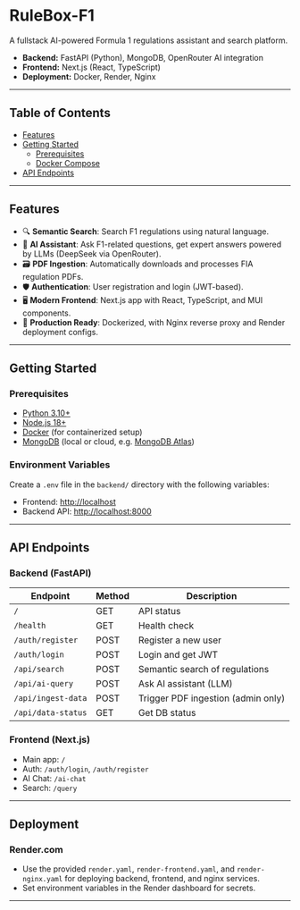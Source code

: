 # RuleBox-F1

A fullstack AI-powered Formula 1 regulations assistant and search platform.

- **Backend:** FastAPI (Python), MongoDB, OpenRouter AI integration
- **Frontend:** Next.js (React, TypeScript)
- **Deployment:** Docker, Render, Nginx

---

## Table of Contents

- [Features](#features)
- [Getting Started](#getting-started)
  - [Prerequisites](#prerequisites)
  - [Docker Compose](#docker-compose)
- [API Endpoints](#api-endpoints)


---

## Features

- 🔍 **Semantic Search**: Search F1 regulations using natural language.
- 🤖 **AI Assistant**: Ask F1-related questions, get expert answers powered by LLMs (DeepSeek via OpenRouter).
- 🗃️ **PDF Ingestion**: Automatically downloads and processes FIA regulation PDFs.
- 🛡️ **Authentication**: User registration and login (JWT-based).
- 🖥️ **Modern Frontend**: Next.js app with React, TypeScript, and MUI components.
- 🚀 **Production Ready**: Dockerized, with Nginx reverse proxy and Render deployment configs.

---

## Getting Started

### Prerequisites

- [Python 3.10+](https://www.python.org/downloads/)
- [Node.js 18+](https://nodejs.org/)
- [Docker](https://www.docker.com/) (for containerized setup)
- [MongoDB](https://www.mongodb.com/) (local or cloud, e.g. [MongoDB Atlas](https://www.mongodb.com/cloud/atlas))

### Environment Variables

Create a `.env` file in the `backend/` directory with the following variables:



- Frontend: [http://localhost](http://localhost)
- Backend API: [http://localhost:8000](http://localhost:8000)

---

## API Endpoints

### Backend (FastAPI)

| Endpoint                | Method | Description                         |
|-------------------------|--------|-------------------------------------|
| `/`                     | GET    | API status                          |
| `/health`               | GET    | Health check                        |
| `/auth/register`        | POST   | Register a new user                 |
| `/auth/login`           | POST   | Login and get JWT                   |
| `/api/search`           | POST   | Semantic search of regulations      |
| `/api/ai-query`         | POST   | Ask AI assistant (LLM)              |
| `/api/ingest-data`      | POST   | Trigger PDF ingestion (admin only)  |
| `/api/data-status`      | GET    | Get DB status                       |

### Frontend (Next.js)

- Main app: `/`
- Auth: `/auth/login`, `/auth/register`
- AI Chat: `/ai-chat`
- Search: `/query`

---

## Deployment

### Render.com

- Use the provided `render.yaml`, `render-frontend.yaml`, and `render-nginx.yaml` for deploying backend, frontend, and nginx services.
- Set environment variables in the Render dashboard for secrets.

---
